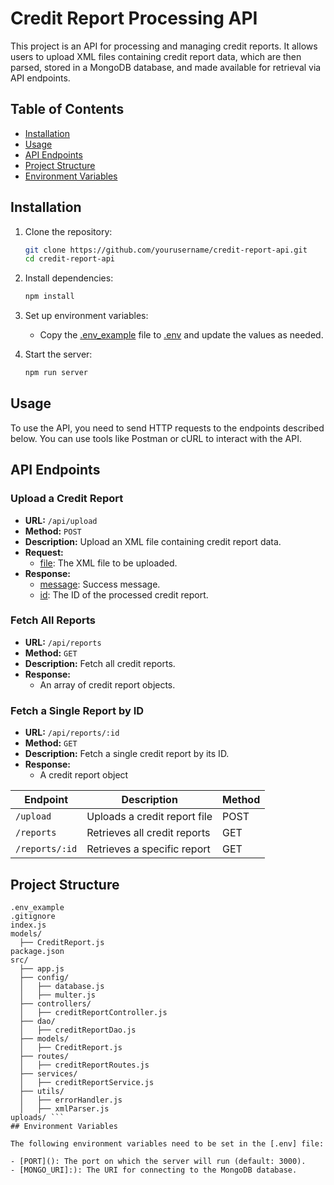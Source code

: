 # Credit Report Processing API

This project is an API for processing and managing credit reports. It allows users to upload XML files containing credit report data, which are then parsed, stored in a MongoDB database, and made available for retrieval via API endpoints.

## Table of Contents

- [Installation](#installation)
- [Usage](#usage)
- [API Endpoints](#api-endpoints)
- [Project Structure](#project-structure)
- [Environment Variables](#environment-variables)

## Installation

1. Clone the repository:
    ```sh
    git clone https://github.com/yourusername/credit-report-api.git
    cd credit-report-api
    ```

2. Install dependencies:
    ```sh
    npm install
    ```

3. Set up environment variables:
    - Copy the [.env_example](http://_vscodecontentref_/0) file to [.env](http://_vscodecontentref_/1) and update the values as needed.

4. Start the server:
    ```sh
    npm run server
    ```

## Usage

To use the API, you need to send HTTP requests to the endpoints described below. You can use tools like Postman or cURL to interact with the API.

## API Endpoints

### Upload a Credit Report

- **URL:** `/api/upload`
- **Method:** `POST`
- **Description:** Upload an XML file containing credit report data.
- **Request:**
    - [file](http://_vscodecontentref_/2): The XML file to be uploaded.
- **Response:**
    - [message](http://_vscodecontentref_/3): Success message.
    - [id](http://_vscodecontentref_/4): The ID of the processed credit report.

### Fetch All Reports

- **URL:** `/api/reports`
- **Method:** `GET`
- **Description:** Fetch all credit reports.
- **Response:**
    - An array of credit report objects.

### Fetch a Single Report by ID

- **URL:** `/api/reports/:id`
- **Method:** `GET`
- **Description:** Fetch a single credit report by its ID.
- **Response:**
    - A credit report object

| Endpoint | Description | Method |
|----------|-------------|---------|
| `/upload` | Uploads a credit report file | POST |
| `/reports` | Retrieves all credit reports | GET |
| `/reports/:id` | Retrieves a specific report | GET |

## Project Structure
```.env
.env_example
.gitignore
index.js
models/
  ├── CreditReport.js
package.json
src/
  ├── app.js
  ├── config/
  │   ├── database.js
  │   ├── multer.js
  ├── controllers/
  │   ├── creditReportController.js
  ├── dao/
  │   ├── creditReportDao.js
  ├── models/
  │   ├── CreditReport.js
  ├── routes/
  │   ├── creditReportRoutes.js
  ├── services/
  │   ├── creditReportService.js
  ├── utils/
  │   ├── errorHandler.js
  │   ├── xmlParser.js
uploads/ ```
## Environment Variables

The following environment variables need to be set in the [.env] file:

- [PORT](): The port on which the server will run (default: 3000).
- [MONGO_URI]:): The URI for connecting to the MongoDB database.


